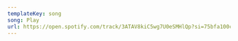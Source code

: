 ```yaml
---
templateKey: song
song: Play
url: https://open.spotify.com/track/3ATAV8kiC5wg7U0eSMHlQp?si=75bfa100cc3b466b
---
```

